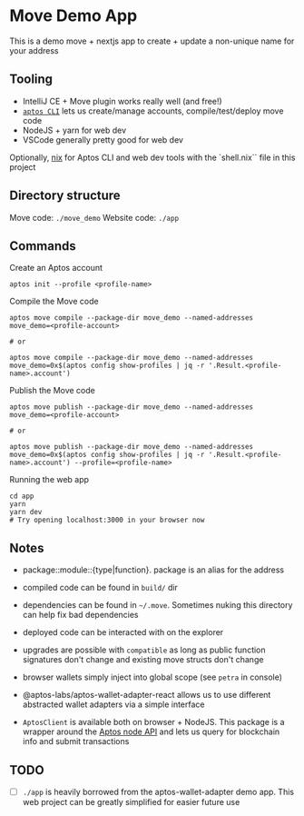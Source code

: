 # Move Demo App

This is a demo move + nextjs app to create + update a non-unique name for your address

## Tooling

- IntelliJ CE + Move plugin works really well (and free!)
- [`aptos CLI`](https://github.com/aptos-labs/aptos-core/releases) lets us create/manage accounts, compile/test/deploy move code
- NodeJS + yarn for web dev
- VSCode generally pretty good for web dev

Optionally, [nix](https://nixos.org/download.html) for Aptos CLI and web dev tools with the `shell.nix`` file in this project

## Directory structure

Move code: `./move_demo`
Website code: `./app`

## Commands

Create an Aptos account

```
aptos init --profile <profile-name>
```

Compile the Move code

```
aptos move compile --package-dir move_demo --named-addresses move_demo=<profile-account>

# or

aptos move compile --package-dir move_demo --named-addresses move_demo=0x$(aptos config show-profiles | jq -r '.Result.<profile-name>.account')
```

Publish the Move code

```
aptos move publish --package-dir move_demo --named-addresses move_demo=<profile-account>

# or

aptos move publish --package-dir move_demo --named-addresses move_demo=0x$(aptos config show-profiles | jq -r '.Result.<profile-name>.account') --profile=<profile-name>
```

Running the web app

```
cd app
yarn
yarn dev
# Try opening localhost:3000 in your browser now
```

## Notes
- package::module::{type|function}. package is an alias for the address
- compiled code can be found in `build/` dir
- dependencies can be found in `~/.move`. Sometimes nuking this directory can help fix bad dependencies
- deployed code can be interacted with on the explorer
- upgrades are possible with `compatible` as long as public function signatures don't change and existing move structs don't change

- browser wallets simply inject into global scope (see `petra` in console)
- @aptos-labs/aptos-wallet-adapter-react allows us to use different abstracted wallet adapters via a simple interface
- `AptosClient` is available both on browser + NodeJS. This package is a wrapper around the [Aptos node API](https://fullnode.devnet.aptoslabs.com/v1/spec#/) and lets us query for blockchain info and submit transactions

## TODO

- [ ] `./app` is heavily borrowed from the aptos-wallet-adapter demo app. This web project can be greatly simplified for easier future use